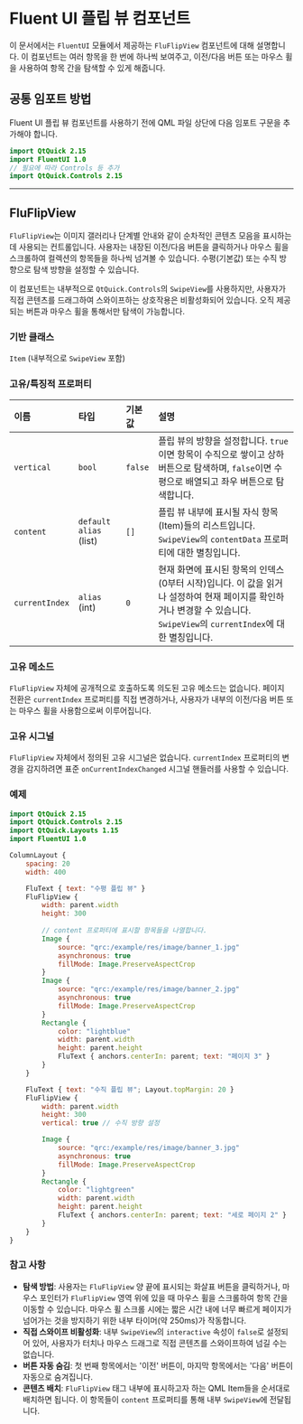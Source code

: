 # Fluent UI 플립 뷰 컴포넌트

이 문서에서는 `FluentUI` 모듈에서 제공하는 `FluFlipView` 컴포넌트에 대해 설명합니다. 이 컴포넌트는 여러 항목을 한 번에 하나씩 보여주고, 이전/다음 버튼 또는 마우스 휠을 사용하여 항목 간을 탐색할 수 있게 해줍니다.

## 공통 임포트 방법

Fluent UI 플립 뷰 컴포넌트를 사용하기 전에 QML 파일 상단에 다음 임포트 구문을 추가해야 합니다.

```qml
import QtQuick 2.15
import FluentUI 1.0
// 필요에 따라 Controls 등 추가
import QtQuick.Controls 2.15 
```

---

## FluFlipView

`FluFlipView`는 이미지 갤러리나 단계별 안내와 같이 순차적인 콘텐츠 모음을 표시하는 데 사용되는 컨트롤입니다. 사용자는 내장된 이전/다음 버튼을 클릭하거나 마우스 휠을 스크롤하여 컬렉션의 항목들을 하나씩 넘겨볼 수 있습니다. 수평(기본값) 또는 수직 방향으로 탐색 방향을 설정할 수 있습니다.

이 컴포넌트는 내부적으로 `QtQuick.Controls`의 `SwipeView`를 사용하지만, 사용자가 직접 콘텐츠를 드래그하여 스와이프하는 상호작용은 비활성화되어 있습니다. 오직 제공되는 버튼과 마우스 휠을 통해서만 탐색이 가능합니다.

### 기반 클래스

`Item` (내부적으로 `SwipeView` 포함)

### 고유/특징적 프로퍼티

| 이름         | 타입         | 기본값  | 설명                                                                                                                               |
| :----------- | :----------- | :------ | :--------------------------------------------------------------------------------------------------------------------------------- |
| `vertical`   | `bool`       | `false` | 플립 뷰의 방향을 설정합니다. `true`이면 항목이 수직으로 쌓이고 상하 버튼으로 탐색하며, `false`이면 수평으로 배열되고 좌우 버튼으로 탐색합니다. |
| `content`    | `default alias` (list<Item>) | `[]`    | 플립 뷰 내부에 표시될 자식 항목(Item)들의 리스트입니다. `SwipeView`의 `contentData` 프로퍼티에 대한 별칭입니다.                               |
| `currentIndex`| `alias` (int) | `0`     | 현재 화면에 표시된 항목의 인덱스(0부터 시작)입니다. 이 값을 읽거나 설정하여 현재 페이지를 확인하거나 변경할 수 있습니다. `SwipeView`의 `currentIndex`에 대한 별칭입니다. | 

### 고유 메소드

`FluFlipView` 자체에 공개적으로 호출하도록 의도된 고유 메소드는 없습니다. 페이지 전환은 `currentIndex` 프로퍼티를 직접 변경하거나, 사용자가 내부의 이전/다음 버튼 또는 마우스 휠을 사용함으로써 이루어집니다.

### 고유 시그널

`FluFlipView` 자체에서 정의된 고유 시그널은 없습니다. `currentIndex` 프로퍼티의 변경을 감지하려면 표준 `onCurrentIndexChanged` 시그널 핸들러를 사용할 수 있습니다.

### 예제

```qml
import QtQuick 2.15
import QtQuick.Controls 2.15
import QtQuick.Layouts 1.15
import FluentUI 1.0

ColumnLayout {
    spacing: 20
    width: 400

    FluText { text: "수평 플립 뷰" }
    FluFlipView {
        width: parent.width
        height: 300
        
        // content 프로퍼티에 표시할 항목들을 나열합니다.
        Image {
            source: "qrc:/example/res/image/banner_1.jpg"
            asynchronous: true
            fillMode: Image.PreserveAspectCrop
        }
        Image {
            source: "qrc:/example/res/image/banner_2.jpg"
            asynchronous: true
            fillMode: Image.PreserveAspectCrop
        }
        Rectangle {
            color: "lightblue"
            width: parent.width
            height: parent.height
            FluText { anchors.centerIn: parent; text: "페이지 3" }
        }
    }

    FluText { text: "수직 플립 뷰"; Layout.topMargin: 20 }
    FluFlipView {
        width: parent.width
        height: 300
        vertical: true // 수직 방향 설정

        Image {
            source: "qrc:/example/res/image/banner_3.jpg"
            asynchronous: true
            fillMode: Image.PreserveAspectCrop
        }
        Rectangle {
            color: "lightgreen"
            width: parent.width
            height: parent.height
            FluText { anchors.centerIn: parent; text: "세로 페이지 2" }
        }
    }
}
```

### 참고 사항

*   **탐색 방법**: 사용자는 `FluFlipView` 양 끝에 표시되는 화살표 버튼을 클릭하거나, 마우스 포인터가 `FluFlipView` 영역 위에 있을 때 마우스 휠을 스크롤하여 항목 간을 이동할 수 있습니다. 마우스 휠 스크롤 시에는 짧은 시간 내에 너무 빠르게 페이지가 넘어가는 것을 방지하기 위한 내부 타이머(약 250ms)가 작동합니다.
*   **직접 스와이프 비활성화**: 내부 `SwipeView`의 `interactive` 속성이 `false`로 설정되어 있어, 사용자가 터치나 마우스 드래그로 직접 콘텐츠를 스와이프하여 넘길 수는 없습니다.
*   **버튼 자동 숨김**: 첫 번째 항목에서는 '이전' 버튼이, 마지막 항목에서는 '다음' 버튼이 자동으로 숨겨집니다.
*   **콘텐츠 배치**: `FluFlipView` 태그 내부에 표시하고자 하는 QML Item들을 순서대로 배치하면 됩니다. 이 항목들이 `content` 프로퍼티를 통해 내부 `SwipeView`에 전달됩니다. 